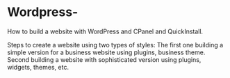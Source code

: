 # Wordpress- 

How to build a website with WordPress and CPanel and QuickInstall.

Steps to create a website using two types of styles:
The first one building a simple version for a business website using plugins, business theme.  
Second building a website with sophisticated version using plugins, widgets, themes, etc.  
